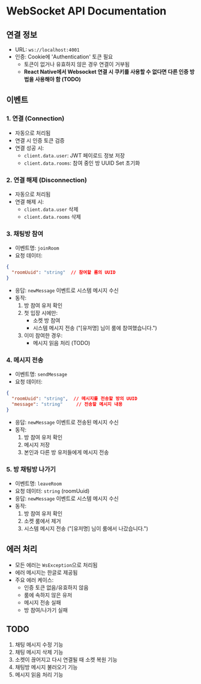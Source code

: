 # WebSocket API Documentation

## 연결 정보
- URL: `ws://localhost:4001`
- 인증: Cookie에 'Authentication' 토큰 필요
  - 토큰이 없거나 유효하지 않은 경우 연결이 거부됨
  - **React Native에서 Websocket 연결 시 쿠키를 사용할 수 없다면 다른 인증 방법을 사용해야 함 (TODO)**

## 이벤트

### 1. 연결 (Connection)
- 자동으로 처리됨
- 연결 시 인증 토큰 검증
- 연결 성공 시:
  - `client.data.user`: JWT 페이로드 정보 저장
  - `client.data.rooms`: 참여 중인 방 UUID Set 초기화

### 2. 연결 해제 (Disconnection)
- 자동으로 처리됨
- 연결 해제 시:
  - `client.data.user` 삭제
  - `client.data.rooms` 삭제

### 3. 채팅방 참여
- 이벤트명: `joinRoom`
- 요청 데이터:
```json
{
  "roomUuid": "string"  // 참여할 룸의 UUID
}
```
- 응답: `newMessage` 이벤트로 시스템 메시지 수신
- 동작:
  1. 방 참여 유저 확인
  2. 첫 입장 시에만:
     - 소켓 방 참여
     - 시스템 메시지 전송 ("[유저명] 님이 룸에 참여했습니다.")
  3. 이미 참여한 경우:
     - 메시지 읽음 처리 (TODO)

### 4. 메시지 전송
- 이벤트명: `sendMessage`
- 요청 데이터:
```json
{
  "roomUuid": "string",  // 메시지를 전송할 방의 UUID
  "message": "string"     // 전송할 메시지 내용
}
```
- 응답: `newMessage` 이벤트로 전송된 메시지 수신
- 동작:
  1. 방 참여 유저 확인
  2. 메시지 저장
  3. 본인과 다른 방 유저들에게 메시지 전송

### 5. 방 채팅방 나가기
- 이벤트명: `leaveRoom`
- 요청 데이터: `string` (roomUuid)
- 응답: `newMessage` 이벤트로 시스템 메시지 수신
- 동작:
  1. 방 참여 유저 확인
  2. 소켓 룸에서 제거
  3. 시스템 메시지 전송 ("[유저명] 님이 룸에서 나갔습니다.")

## 에러 처리
- 모든 에러는 `WsException`으로 처리됨
- 에러 메시지는 한글로 제공됨
- 주요 에러 케이스:
  - 인증 토큰 없음/유효하지 않음
  - 룸에 속하지 않은 유저
  - 메시지 전송 실패
  - 방 참여/나가기 실패

## TODO
1. 채팅 메시지 수정 기능
2. 채팅 메시지 삭제 기능
3. 소켓이 끊어지고 다시 연결될 때 소켓 복원 기능
4. 채팅방 메시지 불러오기 기능
5. 메시지 읽음 처리 기능
